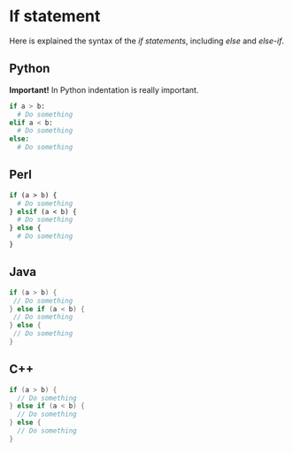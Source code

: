 # If statement
Here is explained the syntax of the *if statements*, including *else* and *else-if*.

## Python
**Important!** In Python indentation is really important.
```python
if a > b:
  # Do something
elif a < b:
  # Do something
else:
  # Do something
```

## Perl
```perl
if (a > b) {
  # Do something
} elsif (a < b) {
  # Do something
} else {
  # Do something
}
```

## Java
```java
if (a > b) {
 // Do something
} else if (a < b) {
 // Do something
} else {
 // Do something
}
```

## C++
```cpp
if (a > b) {
  // Do something
} else if (a < b) {
  // Do something
} else {
  // Do something
}
```
